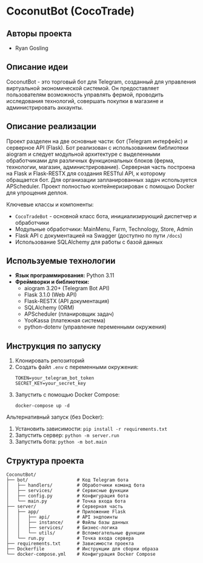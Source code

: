 # CoconutBot (CocoTrade)

## Авторы проекта
* Ryan Gosling

## Описание идеи
CoconutBot - это торговый бот для Telegram, созданный для управления виртуальной экономической системой. Он предоставляет пользователям возможность управлять фермой, проводить исследования технологий, совершать покупки в магазине и администрировать аккаунты.

## Описание реализации
Проект разделен на две основные части: бот (Telegram интерфейс) и серверное API (Flask). Бот реализован с использованием библиотеки aiogram и следует модульной архитектуре с выделенными обработчиками для различных функциональных блоков (ферма, технологии, магазин, администрирование). Серверная часть построена на Flask и Flask-RESTX для создания RESTful API, к которому обращается бот. Для организации запланированных задач используется APScheduler. Проект полностью контейнеризирован с помощью Docker для упрощения деплоя.

Ключевые классы и компоненты:
* `CocoTradeBot` - основной класс бота, инициализирующий диспетчер и обработчики
* Модульные обработчики: MainMenu, Farm, Technology, Store, Admin
* Flask API с документацией на Swagger (доступно по пути `/docs`)
* Использование SQLAlchemy для работы с базой данных

## Используемые технологии
* **Язык программирования:** Python 3.11
* **Фреймворки и библиотеки:**
  * aiogram 3.20+ (Telegram Bot API)
  * Flask 3.1.0 (Web API)
  * Flask-RESTX (API документация)
  * SQLAlchemy (ORM)
  * APScheduler (планировщик задач)
  * YooKassa (платежная система)
  * python-dotenv (управление переменными окружения)

## Инструкция по запуску
1. Клонировать репозиторий
2. Создать файл `.env` с переменными окружения:
   ```
   TOKEN=your_telegram_bot_token
   SECRET_KEY=your_secret_key
   ```
3. Запустить с помощью Docker Compose:
   ```
   docker-compose up -d
   ```

Альтернативный запуск (без Docker):
1. Установить зависимости: `pip install -r requirements.txt`
2. Запустить сервер: `python -m server.run`
3. Запустить бота: `python -m bot.main`

## Структура проекта
```
CoconutBot/
├── bot/                  # Код Telegram бота
│   ├── handlers/         # Обработчики команд бота
│   ├── services/         # Сервисные функции
│   ├── config.py         # Конфигурация бота
│   └── main.py           # Точка входа бота
├── server/               # Серверная часть
│   ├── app/              # Приложение Flask
│   │   ├── api/          # API эндпоинты
│   │   ├── instance/     # Файлы базы данных
│   │   ├── services/     # Бизнес-логика
│   │   └── utils/        # Вспомогательные функции
│   └── run.py            # Точка входа сервера
├── requirements.txt      # Зависимости проекта
├── Dockerfile            # Инструкции для сборки образа
└── docker-compose.yml    # Конфигурация Docker Compose
``` 